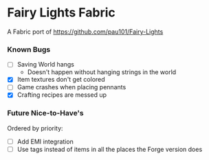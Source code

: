 # Fairy Lights Fabric

A Fabric port of https://github.com/pau101/Fairy-Lights

### Known Bugs

- [ ] Saving World hangs
  - Doesn't happen without hanging strings in the world
- [x] Item textures don't get colored
- [ ] Game crashes when placing pennants
- [x] Crafting recipes are messed up

### Future Nice-to-Have's

Ordered by priority:

- [ ] Add EMI integration
- [ ] Use tags instead of items in all the places the Forge version does
